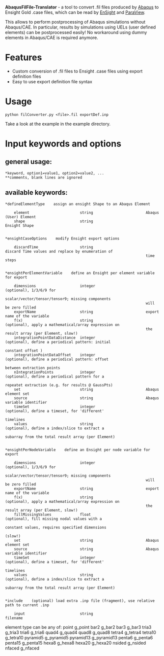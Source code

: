 **AbaqusFilFile-Translator** - a tool to convert .fil files produced by 
[Abaqus](https://www.3ds.com/products-services/simulia/products/abaqus/) to
Ensight Gold .case files, which can be read by 
[EnSight](https://www.ansys.com/products/fluids/ansys-ensight) 
and [ParaView](https://www.paraview.org/).

This allows to perform postprocessing of Abaqus simulations without Abaqus/CAE.
In particular, results by simulations using UELs (user defined elements) can 
be postprocessed easily! No workaround using dummy elements in Abaqus/CAE is required 
anymore.


Features
===========================
*  Custom conversion  of .fil files to Ensight .case files using export definition files
*  Easy to use export definition file syntax

Usage
===========================

    python filConverter.py <file>.fil exportDef.inp
    
Take a look at the example in the example directory.


Input keywords and options
===========================

general usage: 
--------------
    
    *keyword, option1=value1, option2=value2, ...
    **comments, blank lines are ignored

available keywords:
-------------------

    *defineElementType    assign an ensight Shape to an Abaqus Element

        element                       string                        Abaqus (User) Element
        shape                         string                        Ensight Shape


    *ensightCaseOptions    modify Ensight export options

        discardTime                   string                        discard Time values and replace by enumeration of
                                                                    time steps


    *ensightPerElementVariable    define an Ensight per element variable for export

        dimensions                    integer                       (optional), 1/3/6/9 for
                                                                    scalar/vector/tensor/tensor9; missing components
                                                                    will be zero filled
        exportName                    string                        export name of the variable
        f(x)                          string                        (optional), apply a mathematical/array expression on
                                                                    the result array (per Element, slow!)
        integrationPointDataDistance  integer                       (optional), define a periodical pattern: initial
                                                                    constant offset )
        integrationPointDataOffset    integer                       (optional), define a periodical pattern: offset
                                                                    between extraction points
        nIntegrationPoints            integer                       (optional), define a periodical pattern for a
                                                                    repeatet extraction (e.g. for results @ GaussPts)
        set                           string                        Abaqus element set
        source                        string                        Abaqus variable identifier
        timeSet                       integer                       (optional), define a timeset, for 'different'
                                                                    timelines
        values                        string                        (optional), define a index/slice to extract a
                                                                    subarray from the total result array (per Element)


    *ensightPerNodeVariable    define an Ensight per node variable for export

        dimensions                    integer                       (optional), 1/3/6/9 for
                                                                    scalar/vector/tensor/tensor9; missing components
                                                                    will be zero filled
        exportName                    string                        export name of the variable
        f(x)                          string                        (optional), apply a mathematical/array expression on
                                                                    the result array (per Element, slow!)
        fillMissingValues             float                         (optional), fill missing nodal values with a
                                                                    constant values, requires specified dimensions
                                                                    (slow!)
        set                           string                        Abaqus element set
        source                        string                        Abaqus variable identifier
        timeSet                       integer                       (optional), define a timeset, for 'different'
                                                                    timelines
        values                        string                        (optional), define a index/slice to extract a
                                                                    subarray from the total result array (per Element)


    *include    (optional) load extra .inp file (fragment), use relative path to current .inp

        input                         string                        filename

element type can be any of:
point g_point
bar2 g_bar2
bar3 g_bar3
tria3 g_tria3
tria6 g_tria6
quad4 g_quad4
quad8 g_quad8
tetra4 g_tetra4
tetra10 g_tetra10
pyramid5 g_pyramid5
pyramid13 g_pyramid13
penta6 g_penta6
penta15 g_penta15
hexa8 g_hexa8
hexa20 g_hexa20
nsided g_nsided
nfaced g_nfaced
